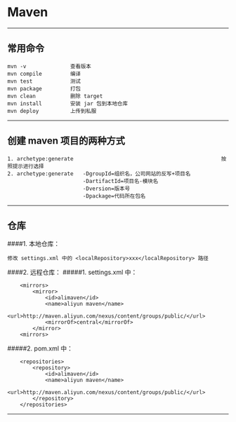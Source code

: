 # Maven
---
## 常用命令
```
mvn -v              查看版本
mvn compile         编译
mvn test            测试
mvn package         打包
mvn clean           删除 target
mvn install         安装 jar 包到本地仓库
mvn deploy          上传到私服
```
---
## 创建 maven 项目的两种方式
```
1. archetype:generate                                               按照提示进行选择
2. archetype:generate   -DgroupId=组织名，公司网站的反写+项目名
                        -DartifactId=项目名-模块名
                        -Dversion=版本号
                        -Dpackage=代码所在包名
```
---              
## 仓库
####1. 本地仓库：
```
修改 settings.xml 中的 <localRepository>xxx</localRepository> 路径
```
####2. 远程仓库：
#####1. settings.xml 中：
```
    <mirrors>
        <mirror>
            <id>alimaven</id>
            <name>aliyun maven</name>
            <url>http://maven.aliyun.com/nexus/content/groups/public/</url>
            <mirrorOf>central</mirrorOf>
        </mirror>
    <mirrors>
```
#####2. pom.xml 中：
```
    <repositories>
        <repository>
            <id>alimaven</id>
            <name>aliyun maven</name>
            <url>http://maven.aliyun.com/nexus/content/groups/public/</url>
        </repository>
    </repositories>
```
---